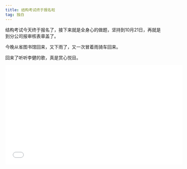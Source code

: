```yaml
---
title: 结构考试终于报名啦
tag: 独白
---
```


结构考试今天终于报名了，接下来就是全身心的做题，坚持到10月21日，再就是到分公司报审核表章盖了。

今晚从省图书馆回来，又下雨了，又一次冒着雨骑车回来。

回来了听听李健的歌，真是赏心悦目。


<iframe width="560" height="315" src="//player.bilibili.com/player.html?aid=25526612&cid=43464952&page=18" frameborder="0"> </iframe>